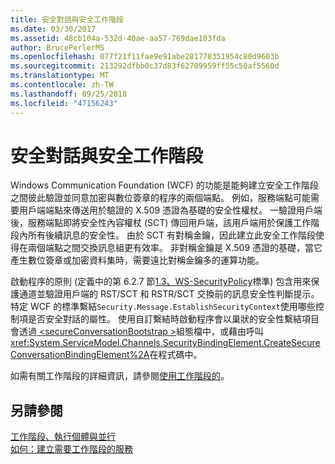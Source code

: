 ```yaml
---
title: 安全對話與安全工作階段
ms.date: 03/30/2017
ms.assetid: 48cb104a-532d-40ae-aa57-769dae103fda
author: BrucePerlerMS
ms.openlocfilehash: 077f21f11fae9e91abe281778351954c80d9603b
ms.sourcegitcommit: 213292dfbb0c37d83f62709959ff55c50af5560d
ms.translationtype: MT
ms.contentlocale: zh-TW
ms.lasthandoff: 09/25/2018
ms.locfileid: "47156243"
---
```

# <a name="secure-conversations-and-secure-sessions"></a>安全對話與安全工作階段
Windows Communication Foundation (WCF) 的功能是能夠建立安全工作階段之間彼此驗證並同意加密與數位簽章的程序的兩個端點。 例如，服務端點可能需要用戶端端點來傳送用於驗證的 X.509 憑證為基礎的安全性權杖。 一驗證用戶端後，服務端點即將安全性內容權杖 (SCT) 傳回用戶端，該用戶端用於保護工作階段內所有後續訊息的安全性。 由於 SCT 有對稱金鑰，因此建立此安全工作階段使得在兩個端點之間交換訊息組更有效率。 非對稱金鑰是 X.509 憑證的基礎，當它產生數位簽章或加密資料集時，需要遠比對稱金鑰多的運算功能。  
  
 啟動程序的原則 (定義中的第 6.2.7 節[1.3、WS-SecurityPolicy](https://go.microsoft.com/fwlink/?LinkId=99817)標準) 包含用來保護通道並驗證用戶端的 RST/SCT 和 RSTR/SCT 交換前的訊息安全性判斷提示。 特定 WCF 的標準繫結`Security.Message.EstablishSecurityContext`使用哪些控制項是否安全對話的屬性。 使用自訂繫結時啟動程序會以巢狀的安全性繫結項目會透過[ \<secureConversationBootstrap >](../../../../docs/framework/configure-apps/file-schema/wcf/secureconversationbootstrap.md)組態檔中，或藉由呼叫<xref:System.ServiceModel.Channels.SecurityBindingElement.CreateSecureConversationBindingElement%2A>在程式碼中。  
  
 如需有關工作階段的詳細資訊，請參閱[使用工作階段的](../../../../docs/framework/wcf/using-sessions.md)。  
  
## <a name="see-also"></a>另請參閱  
 [工作階段、執行個體與並行](../../../../docs/framework/wcf/feature-details/sessions-instancing-and-concurrency.md)  
 [如何：建立需要工作階段的服務](../../../../docs/framework/wcf/feature-details/how-to-create-a-service-that-requires-sessions.md)
